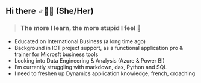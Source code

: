 ## Hi there ♂️🙋‍♀️ (She/Her)

> ### The more I learn, the more stupid I feel 🤔

* Educated on International Business (a long time ago)
* Background in ICT project support, as a functional application pro & trainer for Microsft business tools
* Looking into Data Engineering & Analysis (Azure & Power BI)
* I’m currently struggling with markdown, dax, Python and SQL
* I need to freshen up Dynamics application knowledge, french, croaching




